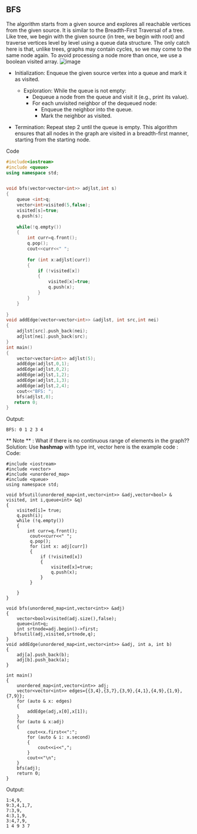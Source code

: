 ## BFS
The algorithm starts from a given source and explores all reachable vertices from the given source. It is similar to the Breadth-First Traversal of a tree. Like tree, we begin with the given source (in tree, we begin with root) and traverse vertices level by level using a queue data structure. The only catch here is that, unlike trees, graphs may contain cycles, so we may come to the same node again. To avoid processing a node more than once, we use a boolean visited array.
![image](https://github.com/user-attachments/assets/6824943f-60ce-48c3-a101-a828984e0944)

- Initialization: Enqueue the given source vertex into a queue and mark it as visited.

  - Exploration: While the queue is not empty:
    - Dequeue a node from the queue and visit it (e.g., print its value).
    - For each unvisited neighbor of the dequeued node:
      - Enqueue the neighbor into the queue.
      - Mark the neighbor as visited.
- Termination: Repeat step 2 until the queue is empty.
This algorithm ensures that all nodes in the graph are visited in a breadth-first manner, starting from the starting node.

Code 
```cpp
#include<iostream>
#include <queue>
using namespace std;


void bfs(vector<vector<int>> adjlst,int s)
{
    queue <int>q;
    vector<int>visited(5,false);
    visited[s]=true;
    q.push(s);
    
    while(!q.empty())
    {
        int curr=q.front();
        q.pop();
        cout<<curr<<" ";
        
        for (int x:adjlst[curr])
        {
            if (!visited[x])
            {
                visited[x]=true;
                q.push(x);
            }
        }
    }
    
}
void addEdge(vector<vector<int>> &adjlst, int src,int nei)
{
    adjlst[src].push_back(nei);
    adjlst[nei].push_back(src);
}
int main()
{
    vector<vector<int>> adjlst(5);
    addEdge(adjlst,0,1);
    addEdge(adjlst,0,2);
    addEdge(adjlst,1,2);
    addEdge(adjlst,1,3);
    addEdge(adjlst,2,4);
    cout<<"BFS: ";
    bfs(adjlst,0);
   return 0; 
}
```
Output:
```
BFS: 0 1 2 3 4
```
** Note ** : What if there is no continuous range of elements in the graph?? 
Solution: Use **hashmap** with type int, vector 
here is the example code :
Code:
```
#include <iostream>
#include <vector> 
#include <unordered_map>
#include <queue>
using namespace std;

void bfsutil(unordered_map<int,vector<int>> &adj,vector<bool> & visited, int i,queue<int> &q)
{
    visited[i]= true;
    q.push(i);
    while (!q.empty())
    {
        int curr=q.front();
         cout<<curr<<" ";
         q.pop();
         for (int x: adj[curr])
         {
             if (!visited[x])
             {
                 visited[x]=true;
                 q.push(x);
             }
         }
        
    }
}
   
void bfs(unordered_map<int,vector<int>> &adj)
{
    vector<bool>visited(adj.size(),false);
    queue<int>q;
    int srtnode=adj.begin()->first;
   bfsutil(adj,visited,srtnode,q);
}
void addEdge(unordered_map<int,vector<int>> &adj, int a, int b)
{
    adj[a].push_back(b);
    adj[b].push_back(a);
}

int main()
{
    unordered_map<int,vector<int>> adj;
    vector<vector<int>> edges={{3,4},{3,7},{3,9},{4,1},{4,9},{1,9},{7,9}};
    for (auto & x: edges)
    {
        addEdge(adj,x[0],x[1]);
    }
    for (auto & x:adj)
    {
        cout<<x.first<<":";
        for (auto & i: x.second)
        {
            cout<<i<<",";
        }
        cout<<"\n";
    }
    bfs(adj);
    return 0;
}
```
Output:
```
1:4,9,
9:3,4,1,7,
7:3,9,
4:3,1,9,
3:4,7,9,
1 4 9 3 7 
```

